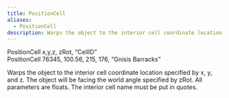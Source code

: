 ```yaml
---
title: PositionCell
aliases:
  - PositionCell
description: Warps the object to the interior cell coordinate location specified by x, y, and z.
---
```

PositionCell x,y,z, zRot, “CellID”  
PositionCell 76345, 100.56, 215, 176, “Gnisis Barracks”  

Warps the object to the interior cell coordinate location specified by x, y, and z. The object will be facing the world angle specified by zRot. All parameters are floats. The interior cell name must be put in quotes.
